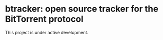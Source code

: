 # btracker: open source tracker for the BitTorrent protocol

This project is under active development.
